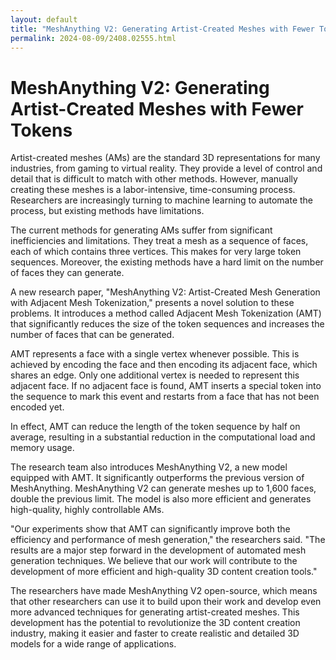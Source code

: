 ```yaml
---
layout: default
title: "MeshAnything V2: Generating Artist-Created Meshes with Fewer Tokens"
permalink: 2024-08-09/2408.02555.html
---
```

#  MeshAnything V2: Generating Artist-Created Meshes with Fewer Tokens

Artist-created meshes (AMs) are the standard 3D representations for many industries, from gaming to virtual reality. They provide a level of control and detail that is difficult to match with other methods. However, manually creating these meshes is a labor-intensive, time-consuming process. Researchers are increasingly turning to machine learning to automate the process, but existing methods have limitations. 

The current methods for generating AMs suffer from significant inefficiencies and limitations. They treat a mesh as a sequence of faces, each of which contains three vertices. This makes for very large token sequences. Moreover, the existing methods have a hard limit on the number of faces they can generate.

A new research paper, "MeshAnything V2: Artist-Created Mesh Generation with Adjacent Mesh Tokenization," presents a novel solution to these problems. It introduces a method called Adjacent Mesh Tokenization (AMT) that significantly reduces the size of the token sequences and increases the number of faces that can be generated.

AMT represents a face with a single vertex whenever possible.  This is achieved by encoding the face and then encoding its adjacent face, which shares an edge.  Only one additional vertex is needed to represent this adjacent face. If no adjacent face is found, AMT inserts a special token into the sequence to mark this event and restarts from a face that has not been encoded yet. 

In effect, AMT can reduce the length of the token sequence by half on average, resulting in a substantial reduction in the computational load and memory usage.

The research team also introduces MeshAnything V2, a new model equipped with AMT. It significantly outperforms the previous version of MeshAnything. MeshAnything V2 can generate meshes up to 1,600 faces, double the previous limit. The model is also more efficient and generates high-quality, highly controllable AMs.

"Our experiments show that AMT can significantly improve both the efficiency and performance of mesh generation," the researchers said. "The results are a major step forward in the development of automated mesh generation techniques. We believe that our work will contribute to the development of more efficient and high-quality 3D content creation tools."

The researchers have made MeshAnything V2 open-source, which means that other researchers can use it to build upon their work and develop even more advanced techniques for generating artist-created meshes. This development has the potential to revolutionize the 3D content creation industry, making it easier and faster to create realistic and detailed 3D models for a wide range of applications.